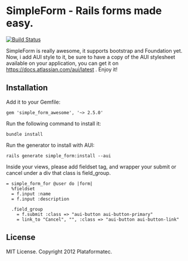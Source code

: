 # SimpleForm - Rails forms made easy.
[![Build Status](https://secure.travis-ci.org/plataformatec/simple_form.png?branch=master)](http://travis-ci.org/plataformatec/simple_form)

SimpleForm is really awesome, it supports bootstrap and Foundation yet. Now, i add AUI style to it,
be sure to have a copy of the AUI stylesheet available on your application, you can get it on 
https://docs.atlassian.com/aui/latest . Enjoy it!

## Installation

Add it to your Gemfile:

`gem 'simple_form_awesome', '~> 2.5.0'`

Run the following command to install it:

`bundle install`

Run the generator to install with AUI:

`rails generate simple_form:install --aui`


Inside your views, please add fieldset tag, and wrapper your submit or cancel 
under a div that class is field_group.


```erb
= simple_form_for @user do |form|
  %fieldset
  = f.input :name
  = f.input :description

  .field_group
    = f.submit :class => "aui-button aui-button-primary"
    = link_to "Cancel", "", :class => "aui-button aui-button-link"
```

## License

MIT License. Copyright 2012 Plataformatec.
